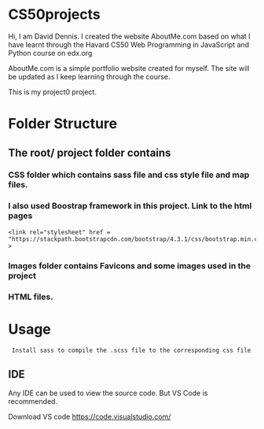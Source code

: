 # CS50projects


Hi, I am David Dennis. I created the website AboutMe.com based on what I have learnt through the Havard CS50 Web Programming in JavaScript and Python course on edx.org 

AboutMe.com is a simple portfolio website created for myself. The site will be updated as I keep learning through the course.

This is my project0 project.

# Folder Structure
## The root/ project folder contains

 ### CSS folder which contains sass file and css style file and map files.
### I also used Boostrap framework in this project. Link to the html pages

    <link rel="stylesheet" href = "https://stackpath.bootstrapcdn.com/bootstrap/4.3.1/css/bootstrap.min.css" >


 ### Images folder contains Favicons and some images used in the project

  ### HTML files.



  # Usage
     Install sass to compile the .scss file to the corresponding css file

## IDE 
 Any IDE can be used to view the source code. But VS Code is recommended. 
 
 Download VS code https://code.visualstudio.com/
